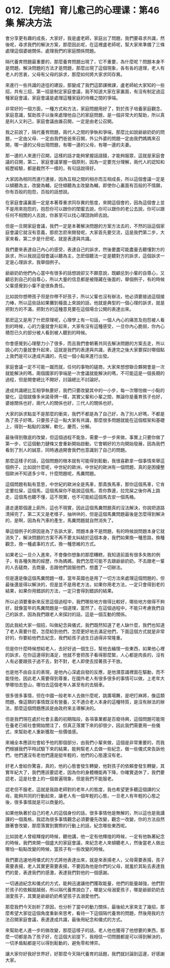 # 012.【完结】育儿愈己的心理课：第46集 解决方法

會分享更有趣的成長，大家好，我是盧老師，家庭出了問題，我們要尋求共識，然後呢，尋求我們的解決方案，那麼因此呢，在這裡盧老師呢，幫大家來準備了三條處理這個婆媳關係，處理我們的家庭關係問題。

隔代養育問題最重要的，那麼養育問題出現了，它不重要，為什麼呢？問題本身不是問題，解決問題的方法才是問題，那麼出現了這個現象，各有各的道理，老人有老人的苦衷，父母有父母的訴求，那麼如何將大家求同存異。

來進行一些共識的途徑的建設，那變成了我們這節課微課，盧老師給大家知的一些招，共有三招，第一招是制定家庭會議，我不知道大家在家裏面，有沒有制定過這種家庭會議，家庭會議是處理這種家庭的待機之間的爭端。

非常好的一個方面，一種方式和方法，家庭問題用好了，對於孩子培養家庭觀念、家庭意識，幫助孩子以後來處理他自己的家庭問題，是一個非常大的幫助，所以真是利人又利己，家庭會議由誰召開，一定是由老公召開。

我之前說了，隔代養育問題，兩代人之間的爭執和爭端，那麼比如說爺爺奶奶的問題，一定由父母、一定由我們爸爸來召開，外公外婆的問題一定由我們媽媽來召開，哪一邊的父母出現問題，有哪一邊的父母，有哪一邊的夫妻。

那一邊的人來進行召開，這樣的話才能夠掌握話語錢，才能夠服眾，這就是家庭會議的召開，第二，家庭會議掌握一個原則，因為一定要充分理解，兩代人的認知和經歷經驗，都是截然不一樣的，有句話說得好。

大家因為相同而進行連接，因為互相之間的相亦而互相成長，所以這個會議一定是以傾聽為主，改變為輔，記住傾聽為主改變為輔，即使你心裏面有百般的不情願，你有百般的抱怨，百般的話想說。

在家庭會議裏面一定是本著尊重求同存異的態度，來開這個會的，因為這個會上並不是用來抱怨的，抱怨你可以跟你的閨蜜去說，你可以跟你的老公去說，你可以跟任何不相關的人去說，你甚至可以找心理諮詢師去說。

但是一旦開家庭會議，我們一定是本著解決問題的方案方法去的，不然的話這個家庭會議它就沒有意義，那麽怎麽來開發呢，大家首先要交流，這是我們第二步，大家來看，第二步是什麽呢，就是表達與共識。

我們要來表達自己內心的感受，表達自己的訴求，然後要盡可能盡量去聽懂對方的訴求，所以我說這個會議以聽為主，怎麽個聽法一定是聽對方的訴求，這個訴求一定是心理訴求，我舉個例子。

爺爺奶奶他們內心當中有很多的話想說卻又不願意說，既顧忌到小輩的自尊心，又顧忌到自己的自尊心，所以大量的信息都是被隱藏在後面的，舉個例子，有的時候父輩感覺到小輩不是很負責任。

比如說你想帶孩子但是你帶不好孩子，所以父輩也沒有辦法，他必須要接過這個接力棒，所以這些話如果攤到檯面上來說的話，他就是典型的一個心理的訴求，就是把對方的不滿，把對方的這種意見要在這個場合公開的表達出來。

那麽這又是用了什麽原理呢，心理學上有一句話，一個人內心的痛苦及抱怨被人看到的時候，心的力量就會升起來，大家有沒有這種感受，一旦你內心脆弱，你內心積怨已久的部分被人看到被人聽到的時候。

你會感覺到心理壓力小了很多，而且我們會朝著共同去解決問題的方案去走，所以說心的力量就會升起來，這就是我們的表達與共識，表達完之後大家要探討哪個點上我們是可以達成共識的，先從一個小點來進行出發。

家庭會議一定不可能一蹴而就，任何的事物的磋商，大家來想想聯合夥開會是一次就能解決的嗎，兩個國家的爭端是一次會議就能解決的嗎，不可能這是一個長期的過程，但是開會總比不開好，討論總比不討論好。

達成共識總比互相爭執要好，我們只要改變其中的一小步，每一次哪怕做一小點的變化，這個就像多米諾骨牌一樣，其實父輩和小輩之間，無論你是養育孩子也好，婆媳關係也好，兩代人的關係也好，三代人的關係也好。

大家的訴求點並不是那麼的衝突，我們不都是為了自己好，為了別人好嗎，不都是為了孩子好嗎，只要孩子這一點大家有共識，那麼很多問題就能在這個框架和基礎上，得到一點點的溶解，軟化，慶而，分解。

最後得到徹底的改變，但這個過程不能急，需要一步一步來做，事實上只要你做了第一步，它這個動力鏈條又會重新開始啟動，它會朝好的方向開始發展，因為我們看到了別人的誠意，同時通過開會我們也意識到了自己的問題。

那麼這樣子的話，這個問題的根本就有可能得到鬆動，我很喜歡拿一個事情來舉這個例子，比如說什麼呢，中世紀的歐洲，中世紀的歐洲有一個問題，真的是困擾整個歐洲不知道多少年，什麼問題呢，馬糞問題。

這個問題有點有意思，中世紀的歐洲全是馬車，那貴族馬車，那你這個馬車，它肯定要拉屎，這個馬，這個馬屎你不能說這個馬，乖你靠邊，拉完屎之後你再上路走，這個馬也聽不懂，這不現實，也不可能給這個馬去安一個馬桶。

邊走邊那個邊上廁所，這也不現實，因此這個馬糞問題真的沒法解決，你說把道路清掃完了，第二天又是老樣子，抽哄哄的，但是這個馬糞問題最後是怎麼得到解決的，是啊，因為有汽車的產生，馬糞問題就自然消失了。

舉這個例子的原因是為了告訴大家，問題本身不是問題，有的時候說問題本身它就消失了，解決問題的方案不再不要太糾結於這個本身，我們如果換一種思路，換種觀念，換一種處事的方式，換一種思維的方式。

如果老公一旦介入進來，不會像你想象的那麼糟糕，我知道前面有很多失敗的例子，有各種失敗的經歷，作為媽媽，我們怎麼可能不去跟爺爺奶奶，不去跟老一輩的人去磋商，去商量，去跟他們說服他們，想盡了一切辦法。

但是還是像這個馬糞問題一樣，當年英國也是用了一切方法來處理這個問題的，但最後還是得以解決的，但是並不是用老方法，如果你用老方法，一定只會得到老的結果，如果你用錯誤的方法，一定只會得到錯誤的結果。

所以必須要重新來反思這個過程中，我們哪些地方做得比較好，哪些地方做得不夠好，就像當年的馬糞問題是一個道理，當然了，在這個過程中，不能只考慮我們自己的訴求，因為我們跟老人來探討的話，這是一個互動的關係。

因此我給大家一個招，叫做紀念與儀式，我們既然知道了老人缺什麼，我們也知道了老人需要什麼，怎麼給到他們，怎麼更好地去滿足他們，下面這個方式就是非常好的，你要給他們去紀念，我們給孩子過生日過得非常隆重。

但是你什麼時候想給老人，去好好過一個生日，幫他去緬懷一些東西，如果他心裡的訴求，在你這邊得到滿足，他就不會把孩子看得那麼緊，人心都是肉長的，沒有人有必要跟孩子過不去，對不對，老人即使去捏著孩子不放。

也是他不由自主的表現，是他內心深處自發的反應，是他潛意識裡面在驅動，而不能怪他，因此老人需要得到尊重，在國外老人有很多很多的事情可以做，上老年大學哪怕去登山，哪怕去這個老年人甚至有的去騎車。

很多很多事情，但在中國一般老年人去做什麼呢，跳廣場舞，是吧打麻將，像這類問題，像這類的事情既沒有營養，又不適合老人本身的這種特質，是沒有辦法的辦法，那麼這個問題應該是由政府來主導解決的。

但是我們現在處於社會主義的初期階段，各項事業都是百廢待興，這個問題可能現在養老已經社會開始關注了，但真正落實下來的卻很少，因此我們需要用一些儀式，來幫助老人重新獲取一些價值感。

來補全本應該社會給予他的那個部分，由我們小輩來做，這個是非常重要的，而我們根據我們平時試驗下來的結果，能夠幫老人去做一些紀念，做一些儀式來告訴他們，他們還沒有老他們還是挺年輕的，他們的心態還沒有老。

好老人會給你驚喜，真的，他的心態會發生轉變，他對孩子的依賴會發生轉變，其實年紀大了，我們應該要認老，因為你的身體機能再下降，你確實退休了，我們要認老，這是社會上的一個普遍現象，但是我們不能服老。

認老但不服老，這就是我路老師對的老年人的態度，我也希望更多聽這個課的父母，能夠共同的行動起來，讓老人有一個年輕的心態，一旦老人有年輕的心態之後，很多事情就是可以商量的。

如果他執著於自己的老人的這個身份的話，很多事情他是無解的，所以這也是我講課的一個風格，我認為很多事情觀念必須要優先改變，觀念一改變，你的方法自然跟著會改變，那麼落實到實際的行動上的話，紀念哪些東西呢。

比如說老人曾經輝煌的時候，聽他講，他一定有他輝煌的時候，一定有他執著紀念的時候，我們來開一個盛大的家庭會議，來紀念老人來傾聽老人，然後當老人做出哪怕一點點改變的時候，當孩子有一些改變的時候。

我們要迅速地用儀式的方式將他表達出來，就是來表揚老人，父母需要表揚，孩子需要表揚，老人其實更需要表揚，不要因為他是你們的父母，就羞於其恥去表達我們的愛，表達我們的感激，表達我們對他的一個感謝。

一切通過紀念和儀式的方式，能夠迅速讓他們獲取能量，他們的能量越強，他們對於孩子的依賴就越弱，所以隔代養育說白了，哪是父母溺愛孩子，哪是爺爺奶奶去溺愛孩子，其實是爺爺奶奶希望孩子去溺愛他們。

那麼我們今天剖析了原因，也分析了當中的動力關係，最後給大家來支了幾招，那麼希望大家從這個角度重新來思考，看待一下這個隔代養育的問題，然後用我的方法召開家庭會議，表達達成共識，最後用紀念和儀式的方式。

來幫助老人進一步的做改變，那麼這樣子的話，老人他也獲得了他想要的東西，那麼一切都是為了孩子好，在這個大前提下，我相信一切問題都是可以得到解決的，一切矛盾點都是可以得到鬆動的，避免零和博弈。

讓大家你好我好世界好，好那麼今天隔代養育的話題，我們就討論到這邊，好感謝大家。